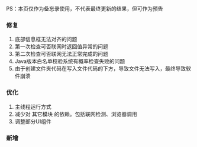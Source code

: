 PS：本页仅作为备忘录使用，不代表最终更新的结果，但可作为预告


### 修复
1. 底部信息框无法对齐的问题
2. 第一次检查可否联网时返回值异常的问题
3. 第二次检查可否联网无法正常完成的问题
4. Java版本白名单校验系统有概率检查失败的问题
5. 由于创建文件夹代码在写入文件代码的下方，导致文件无法写入，最终导致软件崩溃

### 优化
1. 主线程运行方式
2. 减少对 其它模块 的依赖。包括联网检测、浏览器调用
3. 调整部分UI组件

### 新增
